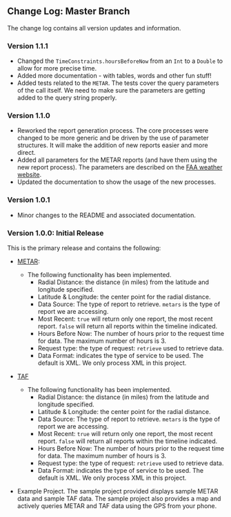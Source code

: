 ## Change Log: Master Branch
The change log contains all version updates and information.

### Version 1.1.1
* Changed the `TimeConstraints.hoursBeforeNow` from an `Int` to a `Double` to allow for more precise time.
* Added more documentation - with tables, words and other fun stuff!
* Added tests related to the `METAR`.  The tests cover the query parameters of the call itself.  We need to make sure the parameters are getting added to the query string properly.


### Version 1.1.0

* Reworked the report generation process.  The core processes were changed to be more generic and be driven by the use of parameter structures.  It will make the addition of new reports easier and more direct.  
* Added all parameters for the METAR reports (and have them using the new report process).  The parameters are described on the [FAA weather website](https://www.aviationweather.gov/dataserver/example?datatype=metar).
* Updated the documentation to show the usage of the new processes.

### Version 1.0.1

* Minor changes to the README and associated documentation.

### Version 1.0.0: Initial Release
This is the primary release and contains the following:

* [METAR](https://aviationweather.gov/dataserver):
	* The following functionality has been implemented.
		* Radial Distance: the distance (in miles) from the latitude and longitude specified.
		* Latitude & Longitude: the center point for the radial distance.
		* Data Source: The type of report to retrieve.  `metars` is the type of report we are accessing.
		* Most Recent: `true` will return only one report, the most recent report.  `false` will return all reports within the timeline indicated.
		* Hours Before Now: The number of hours prior to the request time for data.  The maximum number of hours is 3.
		* Request type: the type of request: `retrieve` used to retrieve data.
		* Data Format: indicates the type of service to be used.  The default is XML.  We only process XML in this project.
* [TAF](https://aviationweather.gov/dataserver)
	* The following functionality has been implemented.
		* Radial Distance: the distance (in miles) from the latitude and longitude specified.
		* Latitude & Longitude: the center point for the radial distance.
		* Data Source: The type of report to retrieve.  `metars` is the type of report we are accessing.
		* Most Recent: `true` will return only one report, the most recent report.  `false` will return all reports within the timeline indicated.
		* Hours Before Now: The number of hours prior to the request time for data.  The maximum number of hours is 3.
		* Request type: the type of request: `retrieve` used to retrieve data.
		* Data Format: indicates the type of service to be used.  The default is XML.  We only process XML in this project.
		
* Example Project.
The sample project provided displays sample METAR data and sample TAF data.  The sample project also provides a map and actively queries METAR and TAF data using the GPS from your phone.
